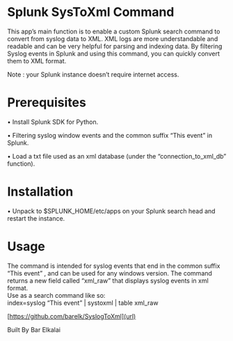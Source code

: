 # Splunk SysToXml Command

This app’s main function is to enable a custom Splunk search command to convert from syslog data to XML. XML logs are more understandable and readable and can be very helpful           for parsing and indexing data. By filtering Syslog events in Splunk and using this command, you can quickly convert them to XML format.

 Note : your Splunk instance doesn’t require internet access.   

# Prerequisites
•	Install Splunk SDK for Python.

•	Filtering syslog window events and the common suffix “This event” in Splunk.

•	Load a txt file used as an xml database (under the “connection_to_xml_db” function).


# Installation
•	Unpack to $SPLUNK_HOME/etc/apps on your Splunk search head and restart the instance.

# Usage
The command is intended for syslog events that end in the common suffix “This event” , and can be used for any windows version.                                                                                                                     The command returns a new field called “xml_raw” that displays syslog events in xml format.  
Use as a search command like so:                                                                                                                 
index=syslog  “This  event”
| systoxml
| table xml_raw


[https://github.com/barelk/SyslogToXml](url)

Built By Bar Elkalai
